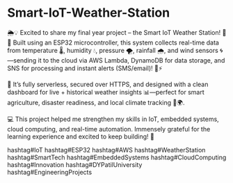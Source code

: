 # Smart-IoT-Weather-Station
🌦️💡 Excited to share my final year project – the Smart IoT Weather Station! 🚀✨
Built using an ESP32 microcontroller, this system collects real-time data from temperature 🌡️, humidity 💧, pressure 🌪️, rainfall 🌧️, and wind sensors 🌀—sending it to the cloud via AWS Lambda, DynamoDB for data storage, and SNS for processing and instant alerts (SMS/email)! 📩⚡

📡 It’s fully serverless, secured over HTTPS, and designed with a clean dashboard for live + historical weather insights 📊—perfect for smart agriculture, disaster readiness, and local climate tracking 🌱🌍.

💻 This project helped me strengthen my skills in IoT, embedded systems, cloud computing, and real-time automation. Immensely grateful for the learning experience and excited to keep building! 🙌

hashtag#IoT hashtag#ESP32 hashtag#AWS hashtag#WeatherStation hashtag#SmartTech hashtag#EmbeddedSystems hashtag#CloudComputing hashtag#Innovation hashtag#DYPatilUniversity hashtag#EngineeringProjects
